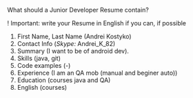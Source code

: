 What should a Junior Developer Resume contain?

! Important: write your Resume in English if you can, if possible

1. First Name, Last Name (Andrei Kostyko)
2. Contact Info (*Skype:* Andrei_K_82)
3. Summary (I want to be of android dev).
4. Skills (java, git)
5. Code examples (-)
6. Experience (I am an QA mob (manual and beginer auto))
7. Education (courses java and QA)
8. English (courses)
